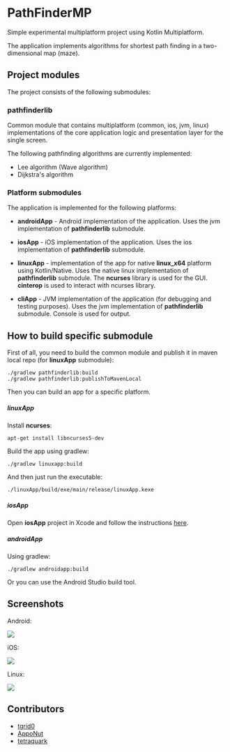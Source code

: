 # PathFinderMP

Simple experimental multiplatform project using Kotlin Multiplatform.

The application implements algorithms for shortest path finding in a two-dimensional map (maze).

## Project modules

The project consists of the following submodules:

### pathfinderlib

Common module that contains multiplatform (common, ios, jvm, linux) implementations of the core application logic and presentation layer for the single screen.

The following pathfinding algorithms are currently implemented:

- Lee algorithm (Wave algorithm)
- Dijkstra's algorithm

### Platform submodules

The application is implemented for the following platforms:

- **androidApp** - Android implementation of the application. Uses the jvm implementation of **pathfinderlib** submodule.

- **iosApp** - iOS implementation of the application. Uses the ios implementation of **pathfinderlib** submodule.

- **linuxApp** - implementation of the app for native **linux_x64** platform using Kotlin/Native. Uses the native linux implementation of **pathfinderlib** submodule. The **ncurses** library is used for the GUI. **cinterop** is used to interact with ncurses library.

- **cliApp** - JVM implementation of the application (for debugging and testing purposes). Uses the jvm implementation of **pathfinderlib** submodule. Console is used for output.

## How to build specific submodule

First of all, you need to build the common module and publish it in maven local repo (for **linuxApp** submodule):

```
./gradlew pathfinderlib:build
./gradlew pathfinderlib:publishToMavenLocal
```

Then you can build an app for a specific platform.

##### linuxApp

Install **ncurses**:

```
apt-get install libncurses5-dev
```

Build the app using gradlew:

```
./gradlew linuxapp:build
```

And then just run the executable:

```
./linuxApp/build/exe/main/release/linuxApp.kexe
```

##### iosApp

Open **iosApp** project in Xcode and follow the instructions [here](https://kotlinlang.org/docs/tutorials/native/mpp-ios-android.html#setting-up-xcode).

##### androidApp

Using gradlew:

```
./gradlew androidapp:build
```

Or you can use the Android Studio build tool. 

## Screenshots

Android:

![](docs/gif/androidapp.gif)

iOS:

![](docs/gif/iosapp.gif)

Linux:

![](docs/gif/linuxapp.gif)

## Contributors

* [tgrid0](https://github.com/tgrid0)
* [AppoNut](https://github.com/AppoNut/)
* [tetraquark](https://github.com/Tetraquark)